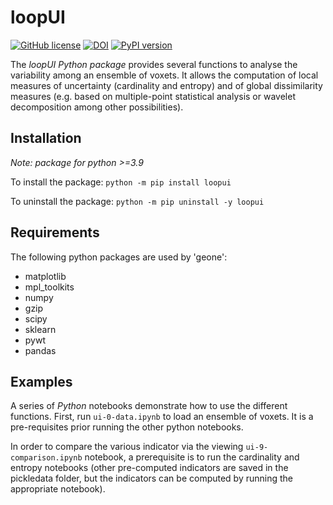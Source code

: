 # loopUI
[![GitHub license](https://img.shields.io/github/license/Naereen/StrapDown.js.svg)](https://github.com/Loop3D/uncertaintyIndicators/blob/master/LICENSE)
[![DOI](https://zenodo.org/badge/377036385.svg)](https://zenodo.org/badge/latestdoi/377036385)
[![PyPI version](https://badge.fury.io/py/loopui.svg)](https://badge.fury.io/py/loopui)

The *loopUI Python package* provides several functions to analyse the variability among an ensemble of voxets. It allows the computation of local measures of uncertainty (cardinality and entropy) and of global dissimilarity measures (e.g. based on multiple-point statistical analysis or wavelet decomposition among other possibilities).


## Installation
*Note: package for python >=3.9*

To install the package: `python -m pip install loopui`

To uninstall the package: `python -m pip uninstall -y loopui`


## Requirements
The following python packages are used by 'geone':
   - matplotlib
   - mpl_toolkits
   - numpy
   - gzip
   - scipy
   - sklearn
   - pywt
   - pandas


## Examples
A series of *Python* notebooks demonstrate how to use the different functions. 
First, run `ui-0-data.ipynb` to load an ensemble of voxets. It is a pre-requisites prior running the other python notebooks. 

In order to compare the various indicator via the viewing `ui-9-comparison.ipynb` notebook, a prerequisite is to run the cardinality and entropy notebooks (other pre-computed indicators are saved in the pickledata folder, but the indicators can be computed by running the appropriate notebook).
